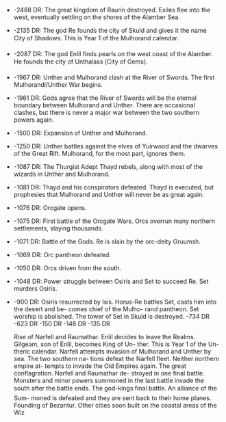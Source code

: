- -2488 DR: The great kingdom of Raurin destroyed. Exiles flee into the west, eventually settling on the shores of the Alamber Sea.
- -2135 DR: The god Re founds the city of Skuld and gives it the name City of Shadows. This is Year 1 of the Mulhorand calendar.
- -2087 DR: The god Enlil finds pearls on the west coast of the Alamber. He founds the city of Unthalass (City of Gems).
- -1967 DR: Unther and Mulhorand clash at the River of Swords. The first Mulhorandi/Unther War begins.
- -1961 DR: Gods agree that the River of Swords will be the eternal boundary between Mulhorand and Unther. There are occasional clashes, but there is never a major war between the two southern powers again.
- -1500 DR: Expansion of Unther and Mulhorand.
- -1250 DR: Unther battles against the elves of Yuirwood and the dwarves of the Great Rift. Mulhorand, for the most part, ignores them.
- -1087 DR: The Thurgist Adept Thayd rebels, along with most of the wizards in Unther and Mulhorand.
- -1081 DR: Thayd and his conspirators defeated. Thayd is executed, but prophesies that Mulhorand and Unther will never be as great again.
- -1076 DR: Orcgate opens.
- -1075 DR: First battle of the Orcgate Wars. Orcs overrun many northern settlements, slaying thousands.
- -1071 DR: Battle of the Gods. Re is slain by the orc-deity Gruumsh.
- -1069 DR: Orc pantheon defeated.
- -1050 DR: Orcs driven from the south.
- -1048 DR: Power struggle between Osiris and Set to succeed Re. Set murders Osiris.
- -900 DR: Osiris resurrected by Isis. Horus-Re battles Set, casts him into the desert and be-
  comes chief of the Mulho-
  rand pantheon. Set worship
  is abolished. The tower of
  Set in Skuld is destroyed.
  -734 DR
  -623 DR
  -150 DR
  -148 DR
  -135 DR
  
  
  
  
  
  
  
  Rise of Narfell and
  Raumathar.
  Enlil decides to leave the
  Realms. Gilgeam, son of
  Enlil, becomes King of Un-
  ther. This is Year 1 of the Un-
  theric calendar.
  Narfell attempts invasion of
  Mulhorand and Unther by
  sea. The two southern na-
  tions defeat the Narfell fleet.
  Neither northern empire at-
  tempts to invade the Old
  Empires again.
  The great conflagration.
  Narfell and Raumathar de-
  stroyed in one final battle.
  Monsters and minor powers
  summoned in the last battle
  invade the south after the
  battle ends.
  The god-kings final battle.
  An alliance of the Sum-
  moned is defeated and they
  are sent back to their home
  planes.
  Founding of Bezantur.
  Other cities soon built on
  the coastal areas of the Wiz